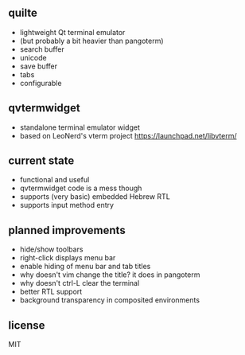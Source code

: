 quilte
------
- lightweight Qt terminal emulator
- (but probably a bit heavier than pangoterm)
- search buffer
- unicode
- save buffer
- tabs
- configurable

qvtermwidget
------------
- standalone terminal emulator widget
- based on LeoNerd's vterm project https://launchpad.net/libvterm/

current state
-------------
- functional and useful
- qvtermwidget code is a mess though
- supports (very basic) embedded Hebrew RTL
- supports input method entry

planned improvements
--------------------
- hide/show toolbars
- right-click displays menu bar
- enable hiding of menu bar and tab titles
- why doesn't vim change the title? it does in pangoterm
- why doesn't ctrl-L clear the terminal
- better RTL support
- background transparency in composited environments

license
-------
MIT
